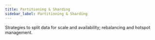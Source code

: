 ```yaml
---
title: Partitioning & Sharding
sidebar_label: Partitioning & Sharding
---
```


Strategies to split data for scale and availability; rebalancing and hotspot management.
